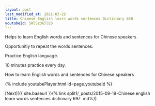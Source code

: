 ```yaml
---
layout: post
last_modified_at: 2021-03-29
title: Chinese English learn words sentences Dictionary 860 
youtubeId: SWlSz3G5lE0
---
```

 
 
Helps to learn English words and sentences for Chinese speakers.

Opportunitiy to repeat the words sentences. 

Practice English language. 
 
10 minutes practice every day. 
 
How to learn English words and sentences for Chinese speakers 
 
{% include youtubePlayer.html id=page.youtubeId %}
 
 
[Next]({{ site.baseurl }}{% link  split1/_posts/2015-09-19-Chinese english learn words sentences dictionary 697 .md%})
 
